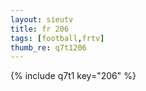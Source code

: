 ```yaml
--- 
layout: sieutv
title: fr 206
tags: [football,frtv]
thumb_re: q7t1206
---
```

{% include q7t1 key="206" %} 

